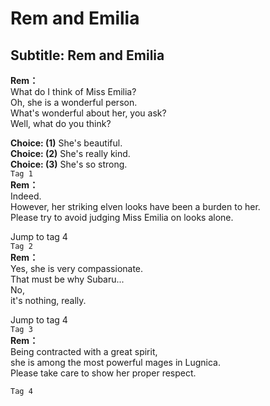 # Rem and Emilia

  
## Subtitle: Rem and Emilia
  
**Rem：**  
What do I think of Miss Emilia?  
 Oh, she is a wonderful person.  
What's wonderful about her, you ask?  
Well, what do you think?  
  
**Choice: (1)**  She's beautiful.  
**Choice: (2)**  She's really kind.  
**Choice: (3)**  She's so strong.  
`Tag 1`  
**Rem：**  
Indeed.  
 However, her striking elven looks have been a burden to her.  
Please try to avoid judging Miss Emilia on looks alone.  
  
Jump to tag 4  
`Tag 2`  
**Rem：**  
Yes, she is very compassionate.  
That must be why Subaru...  
No,  
 it's nothing, really.  
  
Jump to tag 4  
`Tag 3`  
**Rem：**  
Being contracted with a great spirit,  
she is among the most powerful mages in Lugnica.  
Please take care to show her proper respect.  
  
`Tag 4`  
